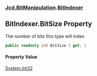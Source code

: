 ### [Jcd.BitManipulation](Jcd.BitManipulation.md 'Jcd.BitManipulation').[BitIndexer](Jcd.BitManipulation.BitIndexer.md 'Jcd.BitManipulation.BitIndexer')

## BitIndexer.BitSize Property

The number of bits this type will index

```csharp
public readonly int BitSize { get; }
```

#### Property Value
[System.Int32](https://docs.microsoft.com/en-us/dotnet/api/System.Int32 'System.Int32')
